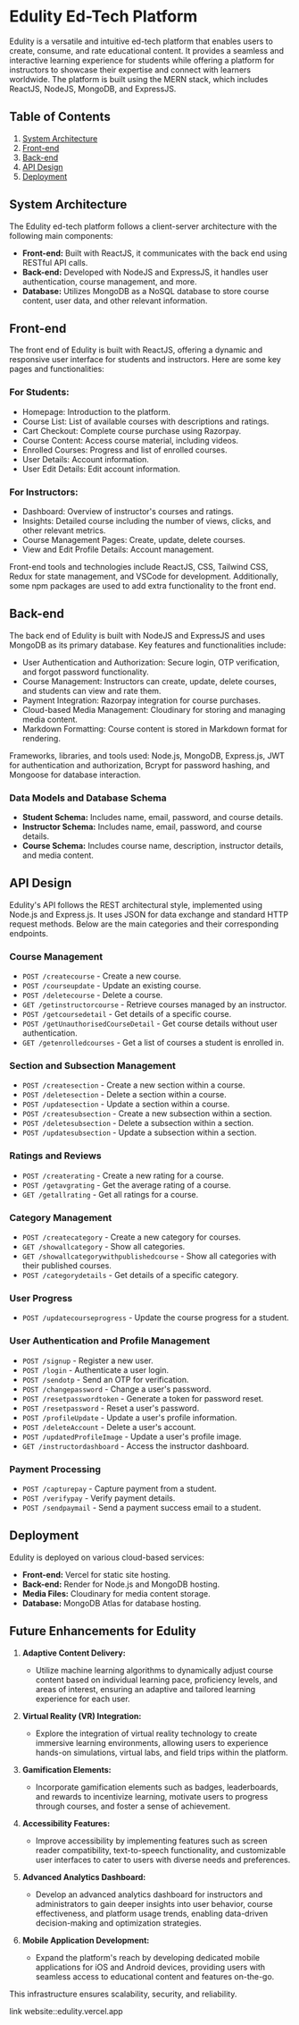 # Edulity Ed-Tech Platform

Edulity is a versatile and intuitive ed-tech platform that enables users to create, consume, and rate educational content. It provides a seamless and interactive learning experience for students while offering a platform for instructors to showcase their expertise and connect with learners worldwide. The platform is built using the MERN stack, which includes ReactJS, NodeJS, MongoDB, and ExpressJS.

## Table of Contents
1. [System Architecture](#system-architecture)
2. [Front-end](#front-end)
3. [Back-end](#back-end)
4. [API Design](#api-design)
5. [Deployment](#deployment)

## System Architecture
The Edulity ed-tech platform follows a client-server architecture with the following main components:

- **Front-end:** Built with ReactJS, it communicates with the back end using RESTful API calls.
- **Back-end:** Developed with NodeJS and ExpressJS, it handles user authentication, course management, and more.
- **Database:** Utilizes MongoDB as a NoSQL database to store course content, user data, and other relevant information.

## Front-end
The front end of Edulity is built with ReactJS, offering a dynamic and responsive user interface for students and instructors. Here are some key pages and functionalities:

### For Students:
- Homepage: Introduction to the platform.
- Course List: List of available courses with descriptions and ratings.
- Cart Checkout: Complete course purchase using Razorpay.
- Course Content: Access course material, including videos.
- Enrolled Courses: Progress and list of enrolled courses.
- User Details: Account information.
- User Edit Details: Edit account information.

### For Instructors:
- Dashboard: Overview of instructor's courses and ratings.
- Insights: Detailed course including the number of views, clicks, and other relevant metrics.
- Course Management Pages: Create, update, delete courses.
- View and Edit Profile Details: Account management.

Front-end tools and technologies include ReactJS, CSS, Tailwind CSS, Redux for state management, and VSCode for development. Additionally, some npm packages are used to add extra functionality to the front end.

## Back-end
The back end of Edulity is built with NodeJS and ExpressJS and uses MongoDB as its primary database. Key features and functionalities include:

- User Authentication and Authorization: Secure login, OTP verification, and forgot password functionality.
- Course Management: Instructors can create, update, delete courses, and students can view and rate them.
- Payment Integration: Razorpay integration for course purchases.
- Cloud-based Media Management: Cloudinary for storing and managing media content.
- Markdown Formatting: Course content is stored in Markdown format for rendering.

Frameworks, libraries, and tools used: Node.js, MongoDB, Express.js, JWT for authentication and authorization, Bcrypt for password hashing, and Mongoose for database interaction.

### Data Models and Database Schema
- **Student Schema:** Includes name, email, password, and course details.
- **Instructor Schema:** Includes name, email, password, and course details.
- **Course Schema:** Includes course name, description, instructor details, and media content.

## API Design

Edulity's API follows the REST architectural style, implemented using Node.js and Express.js. It uses JSON for data exchange and standard HTTP request methods. Below are the main categories and their corresponding endpoints.

### Course Management
- `POST /createcourse` - Create a new course.
- `POST /courseupdate` - Update an existing course.
- `POST /deletecourse` - Delete a course.
- `GET /getinstructorcourse` - Retrieve courses managed by an instructor.
- `POST /getcoursedetail` - Get details of a specific course.
- `POST /getUnauthorisedCourseDetail` - Get course details without user authentication.
- `GET /getenrolledcourses` - Get a list of courses a student is enrolled in.

### Section and Subsection Management
- `POST /createsection` - Create a new section within a course.
- `POST /deletesection` - Delete a section within a course.
- `POST /updatesection` - Update a section within a course.
- `POST /createsubsection` - Create a new subsection within a section.
- `POST /deletesubsection` - Delete a subsection within a section.
- `POST /updatesubsection` - Update a subsection within a section.

### Ratings and Reviews
- `POST /createrating` - Create a new rating for a course.
- `POST /getavgrating` - Get the average rating of a course.
- `GET /getallrating` - Get all ratings for a course.

### Category Management
- `POST /createcategory` - Create a new category for courses.
- `GET /showallcategory` - Show all categories.
- `GET /showallcategorywithpublishedcourse` - Show all categories with their published courses.
- `POST /categorydetails` - Get details of a specific category.

### User Progress
- `POST /updatecourseprogress` - Update the course progress for a student.

### User Authentication and Profile Management
- `POST /signup` - Register a new user.
- `POST /login` - Authenticate a user login.
- `POST /sendotp` - Send an OTP for verification.
- `POST /changepassword` - Change a user's password.
- `POST /resetpasswordtoken` - Generate a token for password reset.
- `POST /resetpassword` - Reset a user's password.
- `POST /profileUpdate` - Update a user's profile information.
- `POST /deleteAccount` - Delete a user's account.
- `POST /updatedProfileImage` - Update a user's profile image.
- `GET /instructordashboard` - Access the instructor dashboard.

### Payment Processing
- `POST /capturepay` - Capture payment from a student.
- `POST /verifypay` - Verify payment details.
- `POST /sendpaymail` - Send a payment success email to a student.


## Deployment
Edulity is deployed on various cloud-based services:

- **Front-end:** Vercel for static site hosting.
- **Back-end:** Render for Node.js and MongoDB hosting.
- **Media Files:** Cloudinary for media content storage.
- **Database:** MongoDB Atlas for database hosting.


## Future Enhancements for Edulity

1. **Adaptive Content Delivery:** 
   - Utilize machine learning algorithms to dynamically adjust course content based on individual learning pace, proficiency levels, and areas of interest, ensuring an adaptive and tailored learning experience for each user.

2. **Virtual Reality (VR) Integration:** 
   - Explore the integration of virtual reality technology to create immersive learning environments, allowing users to experience hands-on simulations, virtual labs, and field trips within the platform.

3. **Gamification Elements:** 
   - Incorporate gamification elements such as badges, leaderboards, and rewards to incentivize learning, motivate users to progress through courses, and foster a sense of achievement.

4. **Accessibility Features:** 
   - Improve accessibility by implementing features such as screen reader compatibility, text-to-speech functionality, and customizable user interfaces to cater to users with diverse needs and preferences.

5. **Advanced Analytics Dashboard:** 
   - Develop an advanced analytics dashboard for instructors and administrators to gain deeper insights into user behavior, course effectiveness, and platform usage trends, enabling data-driven decision-making and optimization strategies.

6. **Mobile Application Development:** 
   - Expand the platform's reach by developing dedicated mobile applications for iOS and Android devices, providing users with seamless access to educational content and features on-the-go.


This infrastructure ensures scalability, security, and reliability.





link website::edulity.vercel.app

